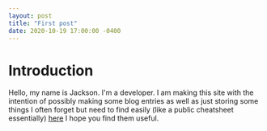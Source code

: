 ```yaml
---
layout: post
title: "First post"
date: 2020-10-19 17:00:00 -0400
---
```


# Introduction

Hello, my name is Jackson. I'm a developer. I am making this site with the intention of possibly making some blog entries as well as just storing some things I often forget but need to find easily (like a public cheatsheet essentially) [here][notes] I hope you find them useful.

[notes]: /notes
